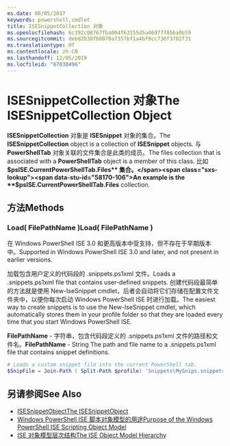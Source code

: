 ```yaml
---
ms.date: 06/05/2017
keywords: powershell,cmdlet
title: ISESnippetCollection 对象
ms.openlocfilehash: 6c392c08767fba004f63155d5a469777856a0b59
ms.sourcegitcommit: debd2b38fb8070a7357bf1a4bf9cc736f3702f31
ms.translationtype: HT
ms.contentlocale: zh-CN
ms.lasthandoff: 12/05/2019
ms.locfileid: "67030496"
---
```

# <a name="the-isesnippetcollection-object"></a><span data-ttu-id="58170-103">ISESnippetCollection 对象</span><span class="sxs-lookup"><span data-stu-id="58170-103">The ISESnippetCollection Object</span></span>

<span data-ttu-id="58170-104">**ISESnippetCollection** 对象是 **ISESnippet** 对象的集合。</span><span class="sxs-lookup"><span data-stu-id="58170-104">The **ISESnippetCollection** object is a collection of **ISESnippet** objects.</span></span> <span data-ttu-id="58170-105">与 **PowerShellTab** 对象关联的文件集合是此类的成员。</span><span class="sxs-lookup"><span data-stu-id="58170-105">The files collection that is associated with a **PowerShellTab** object is a member of this class.</span></span> <span data-ttu-id="58170-106">比如 **$psISE.CurrentPowerShellTab.Files** 集合。</span><span class="sxs-lookup"><span data-stu-id="58170-106">An example is the **$psISE.CurrentPowerShellTab.Files** collection.</span></span>

## <a name="methods"></a><span data-ttu-id="58170-107">方法</span><span class="sxs-lookup"><span data-stu-id="58170-107">Methods</span></span>

### <a name="load-filepathname-"></a><span data-ttu-id="58170-108">Load\( FilePathName \)</span><span class="sxs-lookup"><span data-stu-id="58170-108">Load\( FilePathName \)</span></span>

<span data-ttu-id="58170-109">在 Windows PowerShell ISE 3.0 和更高版本中受支持，但不存在于早期版本中。</span><span class="sxs-lookup"><span data-stu-id="58170-109">Supported in Windows PowerShell ISE 3.0 and later, and not present in earlier versions.</span></span>

<span data-ttu-id="58170-110">加载包含用户定义的代码段的 .snippets.ps1xml 文件。</span><span class="sxs-lookup"><span data-stu-id="58170-110">Loads a .snippets.ps1xml file that contains user-defined snippets.</span></span> <span data-ttu-id="58170-111">创建代码段最简单的方法就是使用 New-IseSnippet cmdlet，后者会自动将它们存储在配置文件文件夹中，以便你每次启动 Windows PowerShell ISE 时进行加载。</span><span class="sxs-lookup"><span data-stu-id="58170-111">The easiest way to create snippets is to use the New-IseSnippet cmdlet, which automatically stores them in your profile folder so that they are loaded every time that you start Windows PowerShell ISE.</span></span>

<span data-ttu-id="58170-112">**FilePathName** - 字符串，包含代码段定义的 .snippets.ps1xml 文件的路径和文件名。</span><span class="sxs-lookup"><span data-stu-id="58170-112">**FilePathName** - String The path and file name to a .snippets.ps1xml file that contains snippet definitions.</span></span>

```powershell
# Loads a custom snippet file into the current PowerShell tab.
$SnipFile = Join-Path ( Split-Path $profile) 'Snippets\MySnips.snippets.ps1xml' $psISE.CurrentPowerShellTab.Snippets.Add($SnipPath)
```

## <a name="see-also"></a><span data-ttu-id="58170-113">另请参阅</span><span class="sxs-lookup"><span data-stu-id="58170-113">See Also</span></span>

- [<span data-ttu-id="58170-114">ISESnippetObject</span><span class="sxs-lookup"><span data-stu-id="58170-114">The ISESnippetObject</span></span>](The-ISESnippetObject.md)
- [<span data-ttu-id="58170-115">Windows PowerShell ISE 脚本对象模型的用途</span><span class="sxs-lookup"><span data-stu-id="58170-115">Purpose of the Windows PowerShell ISE Scripting Object Model</span></span>](Purpose-of-the-Windows-PowerShell-ISE-Scripting-Object-Model.md)
- [<span data-ttu-id="58170-116">ISE 对象模型层次结构</span><span class="sxs-lookup"><span data-stu-id="58170-116">The ISE Object Model Hierarchy</span></span>](The-ISE-Object-Model-Hierarchy.md)
